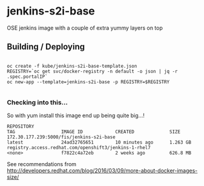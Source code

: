 # jenkins-s2i-base
OSE jenkins image with a couple of extra yummy layers on top


## Building / Deploying

```

oc create -f kube/jenkins-s2i-base-template.json
REGISTRY=`oc get svc/docker-registry -n default -o json | jq -r .spec.portalIP`
oc new-app --template=jenkins-s2i-base -p REGISTRY=$REGISTRY


```


### Checking into this...

So with yum install this image end up being quite big...!

```
REPOSITORY                                                                   TAG                 IMAGE ID            CREATED             SIZE
172.30.177.239:5000/fis/jenkins-s2i-base                                     latest              24ad32765651        10 minutes ago      1.263 GB
registry.access.redhat.com/openshift3/jenkins-1-rhel7                        <none>              f7822c4a72eb        2 weeks ago         626.8 MB
```

See recommendations from http://developers.redhat.com/blog/2016/03/09/more-about-docker-images-size/